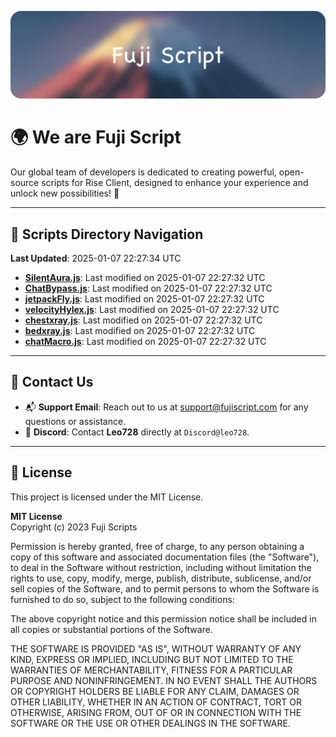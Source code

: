 ![Banner](.github/b.webp)

# 🌍 **We are Fuji Script**

Our global team of developers is dedicated to creating powerful, open-source scripts for Rise Client, designed to enhance your experience and unlock new possibilities! 🌟

---
<!-- SCRIPTS_NAVIGATION_START -->
## 📂 **Scripts Directory Navigation**

**Last Updated**: 2025-01-07 22:27:34 UTC

- **[SilentAura.js](scripts/SilentAura.js)**: Last modified on 2025-01-07 22:27:32 UTC
- **[ChatBypass.js](scripts/ChatBypass.js)**: Last modified on 2025-01-07 22:27:32 UTC
- **[jetpackFly.js](scripts/jetpackFly.js)**: Last modified on 2025-01-07 22:27:32 UTC
- **[velocityHylex.js](scripts/velocityHylex.js)**: Last modified on 2025-01-07 22:27:32 UTC
- **[chestxray.js](scripts/chestxray.js)**: Last modified on 2025-01-07 22:27:32 UTC
- **[bedxray.js](scripts/bedxray.js)**: Last modified on 2025-01-07 22:27:32 UTC
- **[chatMacro.js](scripts/chatMacro.js)**: Last modified on 2025-01-07 22:27:32 UTC

<!-- SCRIPTS_NAVIGATION_END -->

---

## 💬 **Contact Us**  
- 📬 **Support Email**: Reach out to us at [support@fujiscript.com](mailto:support@fujiscript.com) for any questions or assistance.  
- 💬 **Discord**: Contact **Leo728** directly at `Discord@leo728`.

---

## 📜 **License**

This project is licensed under the MIT License.  

**MIT License**  
Copyright (c) 2023 Fuji Scripts  

Permission is hereby granted, free of charge, to any person obtaining a copy of this software and associated documentation files (the "Software"), to deal in the Software without restriction, including without limitation the rights to use, copy, modify, merge, publish, distribute, sublicense, and/or sell copies of the Software, and to permit persons to whom the Software is furnished to do so, subject to the following conditions:  

The above copyright notice and this permission notice shall be included in all copies or substantial portions of the Software.  

THE SOFTWARE IS PROVIDED "AS IS", WITHOUT WARRANTY OF ANY KIND, EXPRESS OR IMPLIED, INCLUDING BUT NOT LIMITED TO THE WARRANTIES OF MERCHANTABILITY, FITNESS FOR A PARTICULAR PURPOSE AND NONINFRINGEMENT. IN NO EVENT SHALL THE AUTHORS OR COPYRIGHT HOLDERS BE LIABLE FOR ANY CLAIM, DAMAGES OR OTHER LIABILITY, WHETHER IN AN ACTION OF CONTRACT, TORT OR OTHERWISE, ARISING FROM, OUT OF OR IN CONNECTION WITH THE SOFTWARE OR THE USE OR OTHER DEALINGS IN THE SOFTWARE.  
